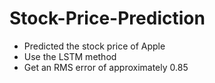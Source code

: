 # Stock-Price-Prediction
* Predicted the stock price of Apple
* Use the LSTM method
* Get an RMS error of approximately 0.85
